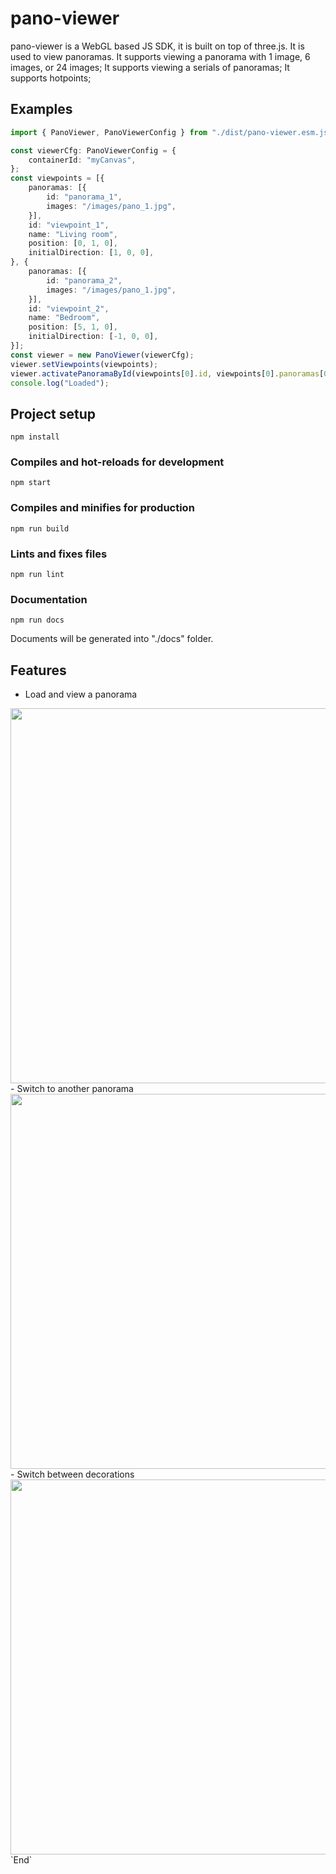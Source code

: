 # pano-viewer
pano-viewer is a WebGL based JS SDK, it is built on top of three.js. It is used to view panoramas. It supports viewing a panorama with 1 image, 6 images, or 24 images; It supports viewing a serials of panoramas; It supports hotpoints;


## Examples
``` typescript
import { PanoViewer, PanoViewerConfig } from "./dist/pano-viewer.esm.js";

const viewerCfg: PanoViewerConfig = {
    containerId: "myCanvas",
};
const viewpoints = [{
    panoramas: [{
        id: "panorama_1",
        images: "/images/pano_1.jpg",
    }],
    id: "viewpoint_1",
    name: "Living room",
    position: [0, 1, 0],
    initialDirection: [1, 0, 0],
}, {
    panoramas: [{
        id: "panorama_2",
        images: "/images/pano_1.jpg",
    }],
    id: "viewpoint_2",
    name: "Bedroom",
    position: [5, 1, 0],
    initialDirection: [-1, 0, 0],
}];
const viewer = new PanoViewer(viewerCfg);
viewer.setViewpoints(viewpoints);
viewer.activatePanoramaById(viewpoints[0].id, viewpoints[0].panoramas[0].id);
console.log("Loaded");
```

## Project setup
```
npm install
```

### Compiles and hot-reloads for development
```
npm start
```

### Compiles and minifies for production
```
npm run build
```

### Lints and fixes files
```
npm run lint
```

### Documentation
```
npm run docs
```
Documents will be generated into "./docs" folder.

## Features
- Load and view a panorama
<img src="public/images/snapshots/pano_load_and_view.gif" width="600">
- Switch to another panorama
<img src="public/images/snapshots/pano_switch_panos.gif" width="600">
- Switch between decorations
<img src="public/images/snapshots/pano_switch_decorations.gif" width="600">
`End`
